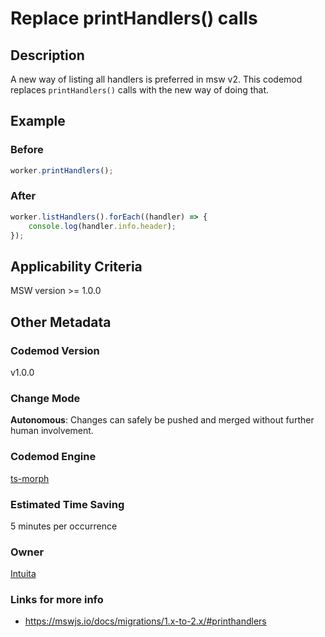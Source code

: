 # Replace printHandlers() calls

## Description

A new way of listing all handlers is preferred in msw v2. This codemod replaces `printHandlers()` calls with the new way of doing that.

## Example

### Before

```ts
worker.printHandlers();
```

### After

```ts
worker.listHandlers().forEach((handler) => {
	console.log(handler.info.header);
});
```

## Applicability Criteria

MSW version >= 1.0.0

## Other Metadata

### Codemod Version

v1.0.0

### Change Mode

**Autonomous**: Changes can safely be pushed and merged without further human involvement.

### **Codemod Engine**

[ts-morph](https://github.com/dsherret/ts-morph)

### Estimated Time Saving

5 minutes per occurrence

### Owner

[Intuita](https://github.com/codemod-com)

### Links for more info

-   https://mswjs.io/docs/migrations/1.x-to-2.x/#printhandlers
